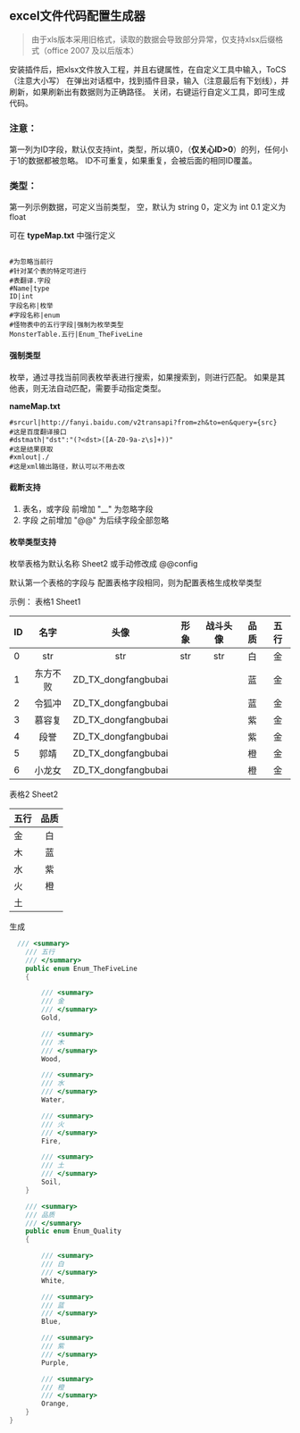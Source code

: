 ﻿
## excel文件代码配置生成器

>由于xls版本采用旧格式，读取的数据会导致部分异常，仅支持xlsx后缀格式（office 2007 及以后版本）

 安装插件后，把xlsx文件放入工程，并且右键属性，在自定义工具中输入，ToCS（注意大小写）
在弹出对话框中，找到插件目录，输入（注意最后有下划线），并刷新，如果刷新出有数据则为正确路径。
关闭，右键运行自定义工具，即可生成代码。

### 注意：
  第一列为ID字段，默认仅支持int，类型，所以填0，（**仅关心ID>0**）的列，任何小于1的数据都被忽略。
  ID不可重复，如果重复，会被后面的相同ID覆盖。


### 类型：

第一列示例数据，可定义当前类型，
空，默认为 string
0，定义为  int
0.1 定义为 float

可在 **typeMap.txt** 中强行定义


``` 

#为忽略当前行
#针对某个表的特定可进行
#表翻译.字段
#Name|type
ID|int
字段名称|枚举
#字段名称|enum
#怪物表中的五行字段|强制为枚举类型
MonsterTable.五行|Enum_TheFiveLine

```                     




#### 强制类型

枚举，通过寻找当前同表枚举表进行搜索，如果搜索到，则进行匹配。
如果是其他表，则无法自动匹配，需要手动指定类型。

**nameMap.txt**

```
#srcurl|http://fanyi.baidu.com/v2transapi?from=zh&to=en&query={src}
#这是百度翻译接口
#dstmath|"dst":"(?<dst>([A-Z0-9a-z\s]+))"
#这是结果获取
#xmlout|./
#这是xml输出路径，默认可以不用去改

```

#### 截断支持

 1. 表名，或字段 前增加 "__" 为忽略字段
 2. 字段 之前增加 "@@" 为后续字段全部忽略

#### 枚举类型支持

枚举表格为默认名称 Sheet2 或手动修改成  @@config

默认第一个表格的字段与 配置表格字段相同，则为配置表格生成枚举类型

示例：
表格1 Sheet1

|ID	|名字	|头像	|形象	|战斗头像	|品质	|五行
| ----- |:-------:|:-------:|:-------:|:-------:|:-------:|:-------:|
|0	|str	|str	|str	|str	|白	|金
|1	|东方不败			|ZD_TX_dongfangbubai | |	|蓝	|金
|2	|令狐冲			|ZD_TX_dongfangbubai | |	|蓝	|金
|3	|慕容复			|ZD_TX_dongfangbubai | |	|紫	|金
|4	|段誉			|ZD_TX_dongfangbubai | |	|紫	|金
|5	|郭靖			|ZD_TX_dongfangbubai | |	|橙	|金
|6	|小龙女			|ZD_TX_dongfangbubai | |	|橙	|金

表格2 Sheet2


|五行	|品质
|--------|:------:|
|金	|白
|木	|蓝
|水	|紫
|火	|橙
|土	


生成
```CS
  /// <summary>
    /// 五行
    /// </summary>
    public enum Enum_TheFiveLine
    {

        /// <summary>
        /// 金
        /// </summary>
        Gold,

        /// <summary>
        /// 木
        /// </summary>
        Wood,

        /// <summary>
        /// 水
        /// </summary>
        Water,

        /// <summary>
        /// 火
        /// </summary>
        Fire,

        /// <summary>
        /// 土
        /// </summary>
        Soil,
    }

    /// <summary>
    /// 品质
    /// </summary>
    public enum Enum_Quality
    {

        /// <summary>
        /// 白
        /// </summary>
        White,

        /// <summary>
        /// 蓝
        /// </summary>
        Blue,

        /// <summary>
        /// 紫
        /// </summary>
        Purple,

        /// <summary>
        /// 橙
        /// </summary>
        Orange,
    }
}
```
